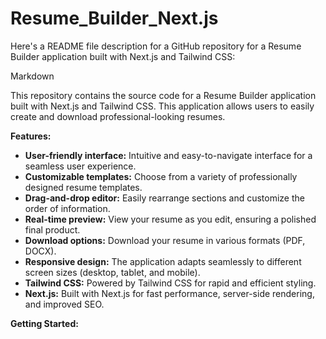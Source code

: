 # Resume_Builder_Next.js

Here's a README file description for a GitHub repository for a Resume Builder application built with Next.js and Tailwind CSS:

Markdown

This repository contains the source code for a Resume Builder application built with Next.js and Tailwind CSS. This application allows users to easily create and download professional-looking resumes.

**Features:**

* **User-friendly interface:** Intuitive and easy-to-navigate interface for a seamless user experience.
* **Customizable templates:** Choose from a variety of professionally designed resume templates.
* **Drag-and-drop editor:** Easily rearrange sections and customize the order of information.
* **Real-time preview:** View your resume as you edit, ensuring a polished final product.
* **Download options:** Download your resume in various formats (PDF, DOCX).
* **Responsive design:** The application adapts seamlessly to different screen sizes (desktop, tablet, and mobile).
* **Tailwind CSS:** Powered by Tailwind CSS for rapid and efficient styling.
* **Next.js:** Built with Next.js for fast performance, server-side rendering, and improved SEO.

**Getting Started:**
